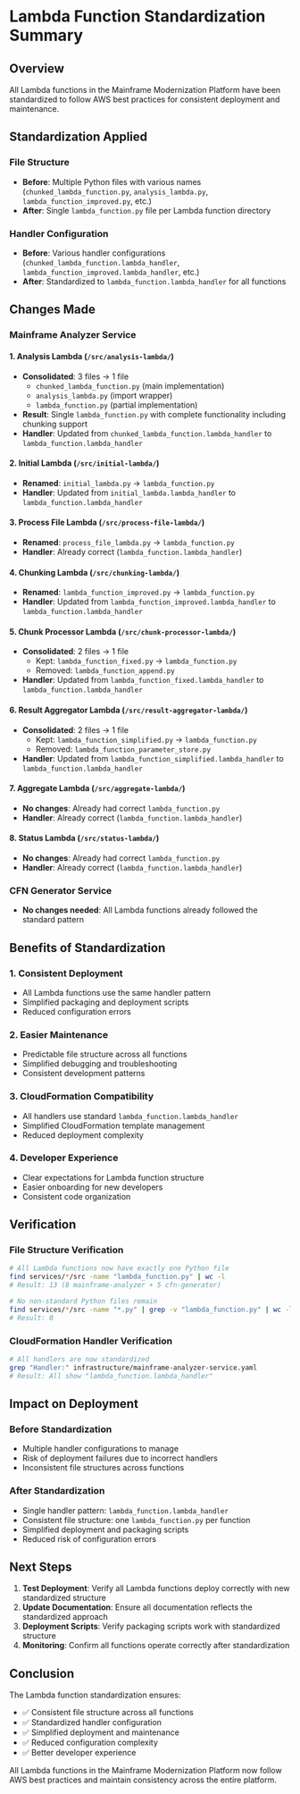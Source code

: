 # Lambda Function Standardization Summary

## Overview

All Lambda functions in the Mainframe Modernization Platform have been standardized to follow AWS best practices for consistent deployment and maintenance.

## Standardization Applied

### File Structure
- **Before**: Multiple Python files with various names (`chunked_lambda_function.py`, `analysis_lambda.py`, `lambda_function_improved.py`, etc.)
- **After**: Single `lambda_function.py` file per Lambda function directory

### Handler Configuration
- **Before**: Various handler configurations (`chunked_lambda_function.lambda_handler`, `lambda_function_improved.lambda_handler`, etc.)
- **After**: Standardized to `lambda_function.lambda_handler` for all functions

## Changes Made

### Mainframe Analyzer Service

#### 1. Analysis Lambda (`/src/analysis-lambda/`)
- **Consolidated**: 3 files → 1 file
  - `chunked_lambda_function.py` (main implementation)
  - `analysis_lambda.py` (import wrapper)
  - `lambda_function.py` (partial implementation)
- **Result**: Single `lambda_function.py` with complete functionality including chunking support
- **Handler**: Updated from `chunked_lambda_function.lambda_handler` to `lambda_function.lambda_handler`

#### 2. Initial Lambda (`/src/initial-lambda/`)
- **Renamed**: `initial_lambda.py` → `lambda_function.py`
- **Handler**: Updated from `initial_lambda.lambda_handler` to `lambda_function.lambda_handler`

#### 3. Process File Lambda (`/src/process-file-lambda/`)
- **Renamed**: `process_file_lambda.py` → `lambda_function.py`
- **Handler**: Already correct (`lambda_function.lambda_handler`)

#### 4. Chunking Lambda (`/src/chunking-lambda/`)
- **Renamed**: `lambda_function_improved.py` → `lambda_function.py`
- **Handler**: Updated from `lambda_function_improved.lambda_handler` to `lambda_function.lambda_handler`

#### 5. Chunk Processor Lambda (`/src/chunk-processor-lambda/`)
- **Consolidated**: 2 files → 1 file
  - Kept: `lambda_function_fixed.py` → `lambda_function.py`
  - Removed: `lambda_function_append.py`
- **Handler**: Updated from `lambda_function_fixed.lambda_handler` to `lambda_function.lambda_handler`

#### 6. Result Aggregator Lambda (`/src/result-aggregator-lambda/`)
- **Consolidated**: 2 files → 1 file
  - Kept: `lambda_function_simplified.py` → `lambda_function.py`
  - Removed: `lambda_function_parameter_store.py`
- **Handler**: Updated from `lambda_function_simplified.lambda_handler` to `lambda_function.lambda_handler`

#### 7. Aggregate Lambda (`/src/aggregate-lambda/`)
- **No changes**: Already had correct `lambda_function.py`
- **Handler**: Already correct (`lambda_function.lambda_handler`)

#### 8. Status Lambda (`/src/status-lambda/`)
- **No changes**: Already had correct `lambda_function.py`
- **Handler**: Already correct (`lambda_function.lambda_handler`)

### CFN Generator Service
- **No changes needed**: All Lambda functions already followed the standard pattern

## Benefits of Standardization

### 1. **Consistent Deployment**
- All Lambda functions use the same handler pattern
- Simplified packaging and deployment scripts
- Reduced configuration errors

### 2. **Easier Maintenance**
- Predictable file structure across all functions
- Simplified debugging and troubleshooting
- Consistent development patterns

### 3. **CloudFormation Compatibility**
- All handlers use standard `lambda_function.lambda_handler`
- Simplified CloudFormation template management
- Reduced deployment complexity

### 4. **Developer Experience**
- Clear expectations for Lambda function structure
- Easier onboarding for new developers
- Consistent code organization

## Verification

### File Structure Verification
```bash
# All Lambda functions now have exactly one Python file
find services/*/src -name "lambda_function.py" | wc -l
# Result: 13 (8 mainframe-analyzer + 5 cfn-generator)

# No non-standard Python files remain
find services/*/src -name "*.py" | grep -v "lambda_function.py" | wc -l
# Result: 0
```

### CloudFormation Handler Verification
```bash
# All handlers are now standardized
grep "Handler:" infrastructure/mainframe-analyzer-service.yaml
# Result: All show "lambda_function.lambda_handler"
```

## Impact on Deployment

### Before Standardization
- Multiple handler configurations to manage
- Risk of deployment failures due to incorrect handlers
- Inconsistent file structures across functions

### After Standardization
- Single handler pattern: `lambda_function.lambda_handler`
- Consistent file structure: one `lambda_function.py` per function
- Simplified deployment and packaging scripts
- Reduced risk of configuration errors

## Next Steps

1. **Test Deployment**: Verify all Lambda functions deploy correctly with new standardized structure
2. **Update Documentation**: Ensure all documentation reflects the standardized approach
3. **Deployment Scripts**: Verify packaging scripts work with standardized structure
4. **Monitoring**: Confirm all functions operate correctly after standardization

## Conclusion

The Lambda function standardization ensures:
- ✅ Consistent file structure across all functions
- ✅ Standardized handler configuration
- ✅ Simplified deployment and maintenance
- ✅ Reduced configuration complexity
- ✅ Better developer experience

All Lambda functions in the Mainframe Modernization Platform now follow AWS best practices and maintain consistency across the entire platform.

